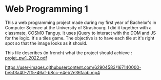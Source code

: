 # Web Programming 1

This a web programming project made during my first year of Bachelor's in Computer Science at the University of Strasbourg.
I did it together with a classmate, COSMO Tanguy. It uses jQuery to interact with the DOM and JS for the logic. It's a tiles game. The objective is to have each tile at it's right spot so that the image looks as it should.

This file describes (in french) what the project should achieve : 
[projet_pw1_2022.pdf](https://github.com/lucianMD/ProgWeb1/files/8605398/projet_pw1_2022.pdf)



https://user-images.githubusercontent.com/62904583/167140000-be5f3a40-7ff5-46af-b8cc-e4eb2e36faab.mp4

